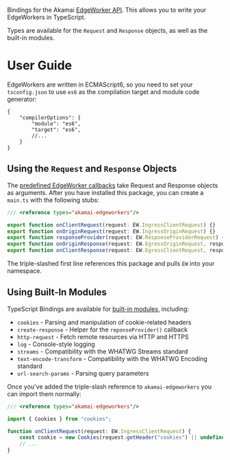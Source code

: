 Bindings for the Akamai [EdgeWorker API]. This allows you to write
your EdgeWorkers in TypeScript.

Types are available for the `Request` and `Response` objects, as well as the
built-in modules.

# User Guide

EdgeWorkers are written in ECMAScript6, so you need to set your
`tsconfig.json` to use `es6` as the compilation target and module
code generator:

```json5
{
    "compilerOptions": {
        "module": "es6",
        "target": "es6",
        //...
    }
}
```

## Using the `Request` and `Response` Objects

The [predefined EdgeWorker callbacks] take Request and Response objects as
arguments. After you have installed this package, you can create a `main.ts`
with the following stubs:

```typescript
/// <reference types="akamai-edgeworkers"/>

export function onClientRequest(request: EW.IngressClientRequest) {}
export function onOriginRequest(request: EW.IngressOriginRequest) {}
export function responseProvider(request: EW.ResponseProviderRequest) {}
export function onOriginResponse(request: EW.EgressOriginRequest, response: EW.EgressOriginResponse) {}
export function onClientResponse(request: EW.EgressClientRequest, response: EW.EgressClientResponse) {}
```

The triple-slashed first line references this package and pulls `EW` into your
namespace.

## Using Built-In Modules

TypeScript Bindings are available for [built-in modules], including:

- `cookies` - Parsing and manipulation of cookie-related headers
- `create-response` - Helper for the `reponseProvider()` callback
- `http-request` - Fetch remote resources via HTTP and HTTPS
- `log` - Console-style logging
- `streams` - Compatibility with the WHATWG Streams standard
- `text-encode-transform` - Compatibility with the WHATWG Encoding standard
- `url-search-params` - Parsing query parameters

Once you've added the triple-slash reference to `akamai-edgeworkers`
you can import them normally:

```typescript
/// <reference types="akamai-edgeworkers"/>

import { Cookies } from "cookies";

function onClientRequest(request: EW.IngressClientRequest) {
    const cookie = new Cookies(request.getHeader("cookies") || undefined);
    // ...
}
```

[EdgeWorker API]: https://techdocs.akamai.com/edgeworkers/docs/about-the-javascript-api
[predefined EdgeWorker callbacks]: https://techdocs.akamai.com/edgeworkers/docs/event-handler-functions
[built-in modules]: https://techdocs.akamai.com/edgeworkers/docs/built-in-modules
